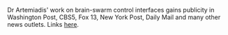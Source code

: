 ---
---
Dr Artemiadis' work on brain-swarm control interfaces gains publicity in Washington Post, CBS5, Fox 13, New York Post, Daily Mail and many other news outlets. Links [here](http://horc.engineering.asu.edu/HORC/outreach.html).
